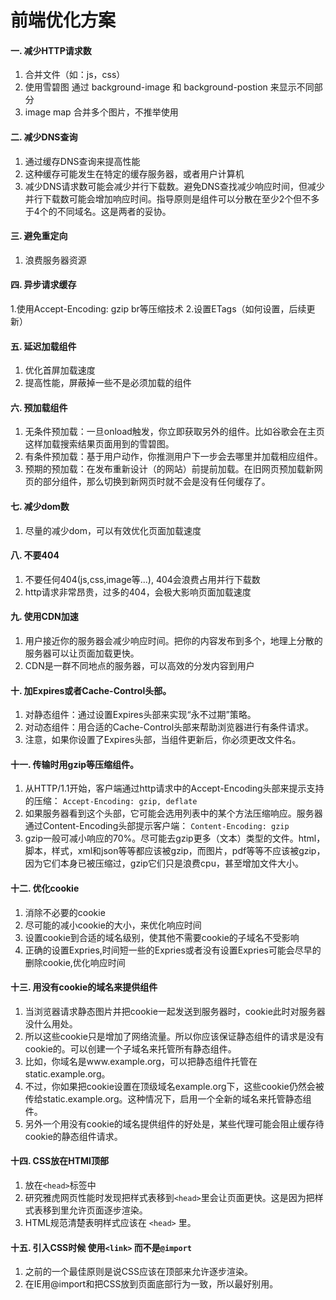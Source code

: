# 前端优化方案

#### 一. 减少HTTP请求数
1. 合并文件（如：js，css）
2. 使用雪碧图 通过 background-image 和 background-postion 来显示不同部分
3. image map 合并多个图片，不推举使用

#### 二. 减少DNS查询
1. 通过缓存DNS查询来提高性能
2. 这种缓存可能发生在特定的缓存服务器，或者用户计算机
3. 减少DNS请求数可能会减少并行下载数。避免DNS查找减少响应时间，但减少并行下载数可能会增加响应时间。指导原则是组件可以分散在至少2个但不多于4个的不同域名。这是两者的妥协。

#### 三. 避免重定向
1. 浪费服务器资源

#### 四. 异步请求缓存
1.使用Accept-Encoding: gzip br等压缩技术
2.设置ETags（如何设置，后续更新）

#### 五. 延迟加载组件
1. 优化首屏加载速度
2. 提高性能，屏蔽掉一些不是必须加载的组件

#### 六. 预加载组件
1. 无条件预加载：一旦onload触发，你立即获取另外的组件。比如谷歌会在主页这样加载搜索结果页面用到的雪碧图。
2. 有条件预加载：基于用户动作，你推测用户下一步会去哪里并加载相应组件。
3. 预期的预加载：在发布重新设计（的网站）前提前加载。在旧网页预加载新网页的部分组件，那么切换到新网页时就不会是没有任何缓存了。

#### 七. 减少dom数
1. 尽量的减少dom，可以有效优化页面加载速度

#### 八. 不要404
1. 不要任何404(js,css,image等...), 404会浪费占用并行下载数
2. http请求非常昂贵，过多的404，会极大影响页面加载速度

#### 九. 使用CDN加速
1. 用户接近你的服务器会减少响应时间。把你的内容发布到多个，地理上分散的服务器可以让页面加载更快。
2. CDN是一群不同地点的服务器，可以高效的分发内容到用户

#### 十. 加Expires或者Cache-Control头部。
1. 对静态组件：通过设置Expires头部来实现“永不过期”策略。
2. 对动态组件：用合适的Cache-Control头部来帮助浏览器进行有条件请求。
3. 注意，如果你设置了Expires头部，当组件更新后，你必须更改文件名。

#### 十一. 传输时用gzip等压缩组件。
1. 从HTTP/1.1开始，客户端通过http请求中的Accept-Encoding头部来提示支持的压缩：
```Accept-Encoding: gzip, deflate```
2. 如果服务器看到这个头部，它可能会选用列表中的某个方法压缩响应。服务器通过Content-Encoding头部提示客户端：
```Content-Encoding: gzip```
3. gzip一般可减小响应的70%。尽可能去gzip更多（文本）类型的文件。html，脚本，样式，xml和json等等都应该被gzip，而图片，pdf等等不应该被gzip，因为它们本身已被压缩过，gzip它们只是浪费cpu，甚至增加文件大小。

#### 十二. 优化cookie
1. 消除不必要的cookie
2. 尽可能的减小cookie的大小，来优化响应时间
3. 设置cookie到合适的域名级别，使其他不需要cookie的子域名不受影响
4. 正确的设置Expries,时间短一些的Expries或者没有设置Expries可能会尽早的删除cookie,优化响应时间

#### 十三. 用没有cookie的域名来提供组件
1. 当浏览器请求静态图片并把cookie一起发送到服务器时，cookie此时对服务器没什么用处。
2. 所以这些cookie只是增加了网络流量。所以你应该保证静态组件的请求是没有cookie的。可以创建一个子域名来托管所有静态组件。
3. 比如，你域名是www.example.org，可以把静态组件托管在static.example.org。
4. 不过，你如果把cookie设置在顶级域名example.org下，这些cookie仍然会被传给static.example.org。这种情况下，启用一个全新的域名来托管静态组件。
3. 另外一个用没有cookie的域名提供组件的好处是，某些代理可能会阻止缓存待cookie的静态组件请求。

#### 十四. CSS放在HTMl顶部
1. 放在```<head>```标签中
2. 研究雅虎网页性能时发现把样式表移到```<head>```里会让页面更快。这是因为把样式表移到<head>里允许页面逐步渲染。
3. HTML规范清楚表明样式应该在 ```<head>``` 里。

#### 十五. 引入CSS时候 使用```<link>``` 而不是```@import```
1. 之前的一个最佳原则是说CSS应该在顶部来允许逐步渲染。
2. 在IE用@import和把CSS放到页面底部行为一致，所以最好别用。
